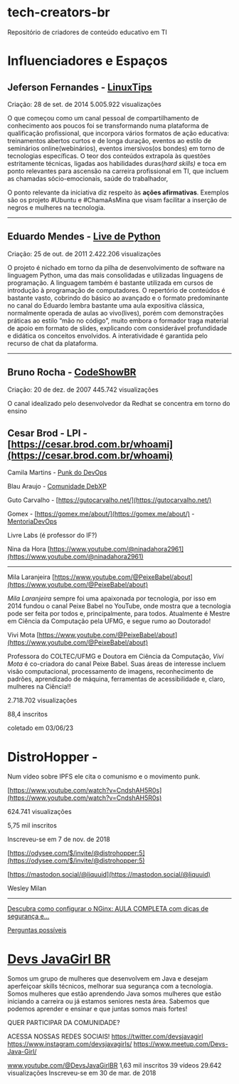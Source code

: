 # tech-creators-br
Repositório de criadores de conteúdo educativo em TI


# Influenciadores e Espaços

## Jeferson Fernandes - [LinuxTips](https://www.linuxtips.io/quem-somos)

Criação: 28 de set. de 2014     5.005.922 visualizações

O que começou como um canal pessoal de compartilhamento de conhecimento aos poucos foi se transformando numa plataforma de qualificação profissional, que incorpora vários formatos de ação educativa: treinamentos abertos curtos e de longa duração, eventos ao estilo de seminários online(webinários), eventos imersivos(os bondes) em torno de tecnologias específicas. O teor dos conteúdos extrapola às questões estritamente técnicas, ligadas aos habilidades duras(*hard skills)* e toca em ponto relevantes para ascensão na carreira profissional em TI, que incluem as chamadas sócio-emocionais, saúde do trabalhador,

O ponto relevante da iniciativa diz respeito às **ações afirmativas**. Exemplos são os projeto #Ubuntu e #ChamaAsMina que visam facilitar a inserção de negros e mulheres na tecnologia.

---

## Eduardo Mendes - [Live de Python](https://apoia.se/livedepython)

Criação: 25 de out. de 2011       2.422.206 visualizações

O projeto é nichado em torno da pilha de desenvolvimento de software na linguagem Python, uma das mais consolidadas e utilizadas linguagens de programação. A linguagem também é bastante utilizada em cursos de introdução à programação de computadores. O repertório de conteúdos é bastante vasto, cobrindo do básico ao avançado e o formato predominante no canal do Eduardo lembra bastante uma aula expositiva clássica, normalmente operada de aulas ao vivo(lives), porém com demonstrações práticas ao estilo “mão no código”, muito embora o formador traga material de apoio em formato de slides, explicando com considerável profundidade e didática os conceitos envolvidos. A interatividade é garantida pelo recurso de chat da plataforma. 

---

## Bruno Rocha - [CodeShowBR](https://codeshow.com.br/about/)

Criação: 20 de dez. de 2007     445.742 visualizações

O canal idealizado pelo desenvolvedor da Redhat se concentra em torno do ensino 

## Cesar Brod - LPI - [https://cesar.brod.com.br/whoami](https://cesar.brod.com.br/whoami)

Camila Martins - [Punk do DevOps](https://punkdodevops.com/cami/)

Blau Araujo - [Comunidade DebXP](https://debxp.org/sobre-nos/)

Guto Carvalho - [https://gutocarvalho.net/](https://gutocarvalho.net/)

Gomex - [https://gomex.me/about/](https://gomex.me/about/) - [MentoriaDevOps](https://mentoriadevops.io/)

Livre Labs (é professor do IF?)

Nina da Hora  [https://www.youtube.com/@ninadahora2961](https://www.youtube.com/@ninadahora2961)

---

Mila Laranjeira [https://www.youtube.com/@PeixeBabel/about](https://www.youtube.com/@PeixeBabel/about)

*Mila Laranjeira* sempre foi uma apaixonada por tecnologia, por isso em 2014 fundou o canal Peixe Babel no YouTube, onde mostra que a tecnologia pode ser feita por todos e, principalmente, para todos. Atualmente é Mestre em Ciência da Computação pela UFMG, e segue rumo ao Doutorado!

Vivi Mota [https://www.youtube.com/@PeixeBabel/about](https://www.youtube.com/@PeixeBabel/about)

Professora do COLTEC/UFMG e Doutora em Ciência da Computação, *Vivi Mota* é co-criadora do canal Peixe Babel. Suas áreas de interesse incluem visão computacional, processamento de imagens, reconhecimento de padrões, aprendizado de máquina, ferramentas de acessibilidade e, claro, mulheres na Ciência!!

2.718.702 visualizações

88,4 inscritos

coletado em 03/06/23

# DistroHopper -

Num vídeo sobre IPFS ele cita o comunismo e o movimento punk.

[https://www.youtube.com/watch?v=CndshAH5R0s](https://www.youtube.com/watch?v=CndshAH5R0s)

624.741 visualizações

5,75 mil inscritos

Inscreveu-se em 7 de nov. de 2018

[https://odysee.com/$/invite/@distrohopper:5](https://odysee.com/$/invite/@distrohopper:5)

[https://mastodon.social/@liquuid](https://mastodon.social/@liquuid)

Wesley Milan

---

[Descubra como configurar o NGinx: AULA COMPLETA com dicas de segurança e...](https://www.notion.so/Descubra-como-configurar-o-NGinx-AULA-COMPLETA-com-dicas-de-seguran-a-e-bc2fd8874e2a404091e1874cc37a2cc1?pvs=21)

[Perguntas possíveis ](https://www.notion.so/Perguntas-poss-veis-da0bddef55104899a531fd3059db2204?pvs=21)


# [Devs JavaGirl BR](www.youtube.com/@DevsJavaGirlBR)
Somos um grupo de mulheres que desenvolvem em Java e desejam aperfeiçoar skills técnicos, melhorar sua segurança com a tecnologia.
Somos mulheres que estão aprendendo Java  somos mulheres que estão iniciando a carreira ou já estamos seniores nesta área.
Sabemos que podemos aprender e ensinar e que juntas somos mais fortes!

QUER PARTICIPAR DA COMUNIDADE?

ACESSA NOSSAS REDES SOCIAIS!
https://twitter.com/devsjavagirl
https://www.instagram.com/devsjavagirls/
https://www.meetup.com/Devs-Java-Girl/

www.youtube.com/@DevsJavaGirlBR
1,63 mil inscritos
39 vídeos
29.642 visualizações
Inscreveu-se em 30 de mar. de 2018

